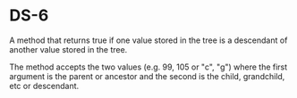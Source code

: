 # DS-6
A method that returns true if one value stored in the tree is a descendant of another value stored in the tree. 

The method accepts the two values (e.g. 99, 105 or "c", "g") where the first argument is the parent or ancestor and the second is the child, grandchild, etc or descendant.
